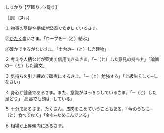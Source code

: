 
しっかり【▽確り／×聢り】

［副］(スル)

１ 物事の基礎や構成が堅固で安定しているさま。

㋐[かたく](硬く（かたく）)強いさま。「ロープを─（と）結ぶ」

㋑確かでゆるがないさま。「土台の─（と）した建物」

２ 考えや人柄などが堅実で信用できるさま。「─（と）した意見の持ち主」「論旨の─（と）した論文」

３ 気持ちを引き締めて確実にするさま。「─（と）勉強する」「上級生らしく─しなさい」

４ 身心が健全であるさま。また、意識がはっきりしているさま。「─（と）した足どり」「高齢でも頭は─している」

５ 十分であるさま。たくさん。皮肉をこめていうこともある。「今のうちに─（と）食べておく」「金を─ためこんでいる」

６ 相場が上昇傾向にあるさま。
